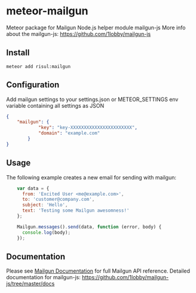 meteor-mailgun
===============

Meteor package for Mailgun Node.js helper module mailgun-js
More info about the mailgun-js: https://github.com/1lobby/mailgun-js

Install
-----
```bach
meteor add risul:mailgun
```

Configuration
-----
Add mailgun settings to your settings.json or METEOR_SETTINGS env variable containing all settings as JSON

```json
{
    "mailgun": {
            "key": "key-XXXXXXXXXXXXXXXXXXXXXXX",
            "domain": "example.com"
        }
}
```

Usage
-----
The following example creates a new email for sending with mailgun:

``` javascript
    var data = {
      from: 'Excited User <me@example.com>',
      to: 'customer@company.com',
      subject: 'Hello',
      text: 'Testing some Mailgun awesomness!'
    };

    Mailgun.messages().send(data, function (error, body) {
      console.log(body);
    });
```

Documentation
-----
Please see [Mailgun Documentation](https://documentation.mailgun.com) for full Mailgun API reference.
Detailed documentation for mailgun-js: https://github.com/1lobby/mailgun-js/tree/master/docs